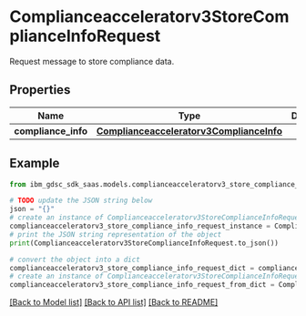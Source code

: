 # Complianceacceleratorv3StoreComplianceInfoRequest

Request message to store compliance data.

## Properties

Name | Type | Description | Notes
------------ | ------------- | ------------- | -------------
**compliance_info** | [**Complianceacceleratorv3ComplianceInfo**](Complianceacceleratorv3ComplianceInfo.md) |  | [optional] 

## Example

```python
from ibm_gdsc_sdk_saas.models.complianceacceleratorv3_store_compliance_info_request import Complianceacceleratorv3StoreComplianceInfoRequest

# TODO update the JSON string below
json = "{}"
# create an instance of Complianceacceleratorv3StoreComplianceInfoRequest from a JSON string
complianceacceleratorv3_store_compliance_info_request_instance = Complianceacceleratorv3StoreComplianceInfoRequest.from_json(json)
# print the JSON string representation of the object
print(Complianceacceleratorv3StoreComplianceInfoRequest.to_json())

# convert the object into a dict
complianceacceleratorv3_store_compliance_info_request_dict = complianceacceleratorv3_store_compliance_info_request_instance.to_dict()
# create an instance of Complianceacceleratorv3StoreComplianceInfoRequest from a dict
complianceacceleratorv3_store_compliance_info_request_from_dict = Complianceacceleratorv3StoreComplianceInfoRequest.from_dict(complianceacceleratorv3_store_compliance_info_request_dict)
```
[[Back to Model list]](../README.md#documentation-for-models) [[Back to API list]](../README.md#documentation-for-api-endpoints) [[Back to README]](../README.md)


